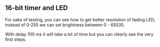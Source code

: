 ## 16-bit timer and LED
For sake of testing, you can see how to get better resolution of fading LED, instead of 0-255 we can set brightness between 0 - 65535.

With delay 100 ms it will take a lot of time but you can clearly see the very first steps.